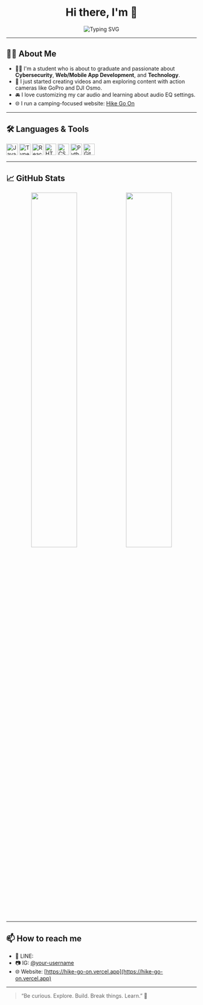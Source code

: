 <h1 align="center">Hi there, I'm <YOUR NAME> 👋</h1>

<p align="center">
  <img src="https://readme-typing-svg.herokuapp.com?font=Fira+Code&size=24&pause=1000&center=true&vCenter=true&width=435&lines=Welcome+to+my+GitHub!;Developer+%7C+Security+Learner+%7C+Tech+Explorer" alt="Typing SVG" />
</p>

---

## 👨‍💻 About Me

- 🧑‍🎓 I'm a student who is about to graduate and passionate about **Cybersecurity**, **Web/Mobile App Development**, and **Technology**.
- 🎥 I just started creating videos and am exploring content with action cameras like GoPro and DJI Osmo.
- 🚘 I love customizing my car audio and learning about audio EQ settings.
- 🌐 I run a camping-focused website: [Hike Go On](https://hike-go-on.vercel.app/)

---

## 🛠️ Languages & Tools

<p align="left">
  <img src="https://cdn.jsdelivr.net/gh/devicons/devicon/icons/javascript/javascript-original.svg" height="30" alt="JavaScript" />
  <img src="https://cdn.jsdelivr.net/gh/devicons/devicon/icons/typescript/typescript-original.svg" height="30" alt="TypeScript" />
  <img src="https://cdn.jsdelivr.net/gh/devicons/devicon/icons/react/react-original.svg" height="30" alt="React" />
  <img src="https://cdn.jsdelivr.net/gh/devicons/devicon/icons/html5/html5-original.svg" height="30" alt="HTML" />
  <img src="https://cdn.jsdelivr.net/gh/devicons/devicon/icons/css3/css3-original.svg" height="30" alt="CSS" />
  <img src="https://cdn.jsdelivr.net/gh/devicons/devicon/icons/python/python-original.svg" height="30" alt="Python" />
  <img src="https://cdn.jsdelivr.net/gh/devicons/devicon/icons/git/git-original.svg" height="30" alt="Git" />
</p>

---

## 📈 GitHub Stats

<p align="center">
  <img src="https://github-readme-stats.vercel.app/api?username=YOUR_GITHUB_USERNAME&show_icons=true&theme=radical" width="49%"/>
  <img src="https://github-readme-streak-stats.herokuapp.com/?user=YOUR_GITHUB_USERNAME&theme=radical" width="49%"/>
</p>

---

## 📫 How to reach me

- 💬 LINE: <your-line-id>
- 📷 IG: [@your-username](https://instagram.com/your-username)
- 🌐 Website: [https://hike-go-on.vercel.app](https://hike-go-on.vercel.app)

---

> “Be curious. Explore. Build. Break things. Learn.” 🚀
